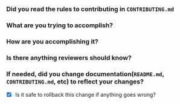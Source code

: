 ### Did you read the rules to contributing in `CONTRIBUTING.md`

### What are you trying to accomplish?


### How are you accomplishing it?


### Is there anything reviewers should know?


### If needed, did you change documentation(`README.md`, `CONTRIBUTING.md`, etc) to reflect your changes?

- [x] Is it safe to rollback this change if anything goes wrong?
